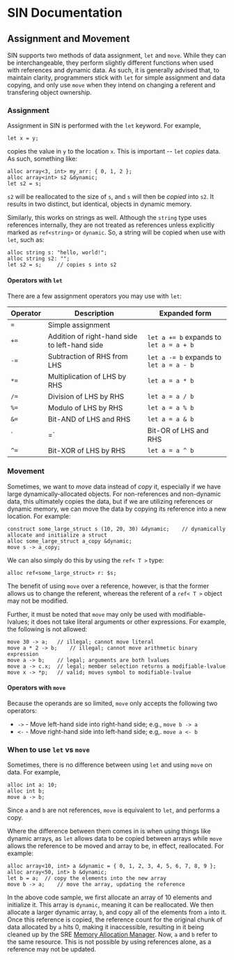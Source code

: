 # SIN Documentation

## Assignment and Movement

SIN supports two methods of data assignment, `let` and `move`. While they can be interchangeable, they perform slightly different functions when used with references and dynamic data. As such, it is generally advised that, to maintain clarity, programmers stick with `let` for simple assignment and data copying, and only use `move` when they intend on changing a referent and transfering object ownership.

### Assignment

Assignment in SIN is performed with the `let` keyword. For example,

    let x = y;

copies the value in `y` to the location `x`. This is important -- `let` *copies* data. As such, something like:

    alloc array<3, int> my_arr: { 0, 1, 2 };
    alloc array<int> s2 &dynamic;
    let s2 = s;

`s2` will be reallocated to the size of `s`, and `s` will then be *copied* into `s2`. It results in two distinct, but identical, objects in dynamic memory.

Similarly, this works on strings as well. Although the `string` type uses references internally, they are not treated as references unless explicitly marked as `ref<string>` or `dynamic`. So, a string will be copied when use with `let`, such as:

    alloc string s: "hello, world!";
    alloc string s2: "";
    let s2 = s;     // copies s into s2

#### Operators with `let`

There are a few assignment operators you may use with `let`:

| Operator | Description | Expanded form |
| -------- | ----------- | ------------- |
| `=` | Simple assignment | |
| `+=` | Addition of right-hand side to left-hand side | `let a += b` expands to `let a = a + b` |
| `-=` | Subtraction of RHS from LHS | `let a -= b` expands to `let a = a - b` |
| `*=` | Multiplication of LHS by RHS | `let a = a * b` |
| `/=` | Division of LHS by RHS | `let a = a / b` |
| `%=` | Modulo of LHS by RHS | `let a = a % b` |
| `&=` | Bit-AND of LHS and RHS | `let a = a & b` |
| `|=` | Bit-OR of LHS and RHS | `let a = a | b` |
| `^=` | Bit-XOR of LHS by RHS | `let a = a ^ b` |

### Movement

Sometimes, we want to *move* data instead of *copy* it, especially if we have large dynamically-allocated objects. For non-references and non-dynamic data, this ultimately copies the data, but if we are utilizing references or dynamic memory, we can move the data by copying its reference into a new location. For example:

    construct some_large_struct s (10, 20, 30) &dynamic;    // dynamically allocate and initialize a struct
    alloc some_large_struct a_copy &dynamic;
    move s -> a_copy;

We can also simply do this by using the `ref< T >` type:

    alloc ref<some_large_struct> r: $s;

The benefit of using `move` over a reference, however, is that the former allows us to change the referent, whereas the referent of a `ref< T >` object may not be modified.

Further, it must be noted that `move` may only be used with modifiable-lvalues; it does not take literal arguments or other expressions. For example, the following is not allowed:

    move 30 -> a;   // illegal; cannot move literal
    move a * 2 -> b;    // illegal; cannot move arithmetic binary expression
    move a -> b;    // legal; arguments are both lvalues
    move a -> c.x;  // legal; member selection returns a modifiable-lvalue
    move x -> *p;   // valid; moves symbol to modifiable-lvalue

#### Operators with `move`

Because the operands are so limited, `move` only accepts the following two operators:

* `->` - Move left-hand side into right-hand side; e.g., `move b -> a`
* `<-` - Move right-hand side into left-hand side; e.g,. `move a <- b`

### When to use `let` vs `move`

Sometimes, there is no difference between using `let` and using `move` on data. For example,

    alloc int a: 10;
    alloc int b;
    move a -> b;

Since `a` and `b` are not references, `move` is equivalent to `let`, and performs a copy.

Where the difference between them comes in is when using things like dynamic arrays, as `let` allows data to be copied between arrays while `move` allows the reference to be moved and array to be, in effect, reallocated. For example:

    alloc array<10, int> a &dynamic = { 0, 1, 2, 3, 4, 5, 6, 7, 8, 9 };
    alloc array<50, int> b &dynamic;
    let b = a;  // copy the elements into the new array
    move b -> a;    // move the array, updating the reference

In the above code sample, we first allocate an array of 10 elements and initialize it. This array is `dynamic`, meaning it can be reallocated. We then allocate a larger dynamic array, `b`, and copy all of the elements from `a` into it. Once this reference is copied, the reference count for the original chunk of data allocated by `a` hits 0, making it inaccessible, resulting in it being cleaned up by the SRE [Memory Allocation Manager](Memory%20Allocation%20Manager.md). Now, `a` and `b` refer to the same resource. This is not possible by using references alone, as a reference may not be updated.
